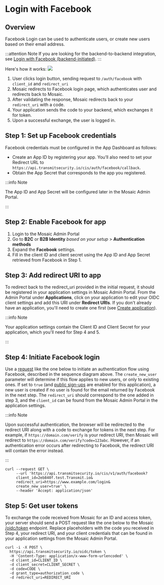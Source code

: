 # Login with Facebook

## Overview

Facebook Login can be used to authenticate users, or create new users based on their email address.

:::attention Note
If you are looking for the backend-to-backend integration, see [Login with Facebook (backend-initiated)](/guides/user/be_auth_facebook.md).
:::

Here's how it works:
![](../../images/UserID/auth_facebook_flow.jpg)

1. User clicks login button, sending request to `/auth/facebook` with `client_id` and `redirect_uri`
1.  Mosaic redirects to Facebook login page, which authenticates user and redirects back to Mosaic.
1. After validating the response, Mosaic redirects back to your `redirect_uri` with a code.
1. Your application sends the code to your backend, which exchanges it for token.
1. Upon a successful exchange, the user is logged in.

## Step 1: Set up Facebook credentials

Facebook credentials must be configured in the App Dashboard as follows:
- Create an App ID by registering your app. You’ll also need to set your Redirect URL to ` https://api.transmitsecurity.io/cis/auth/facebook/callback`.
- Obtain the App Secret that corresponds to the app you registered.

:::info Note

The App ID and App Secret will be configured later in the Mosaic Admin Portal.

:::

## Step 2: Enable Facebook for app

1. Login to the Mosaic Admin Portal
1. Go to **B2C** or **B2B Identity** _based on your setup_ > **Authentication methods**
1. Expand the **Facebook** settings.
1. Fill in the client ID and client secret using the App ID and App Secret retrieved from Facebook in Step 1.

## Step 3: Add redirect URI to app

To redirect back to the redirect\_uri provided in the initial request, it should be registered in your application settings in Mosaic Admin Portal. From the Admin Portal under **Applications**, click on your application to edit your OIDC client settings and add this URI under **Redirect URIs**.  If you don't already have an application, you'll need to create one first (see [Create application](create_new_application.md)).

:::info Note

Your application settings contain the Client ID and Client Secret for your application, which you'll need for Step 4 and 5.

:::

## Step 4: Initiate Facebook login

Use a [request](/openapi/user/social-login/#operation/startFacebookAuth) like the one below to initiate an authentication flow using Facebook, described in the sequence diagram above. The `create_new_user` parameter will determine if this flow applies to new users, or only to existing ones. If set to `true` (and [public sign-ups](/guides/user/manage_apps/#advanced-settings) are enabled for this application), a new user is created if no user is found for the email returned by Facebook in the next step. The `redirect_uri` should correspond to the one added in step 3, and the `client_id` can be found from the Mosaic Admin Portal in the application settings.

:::info Note

Upon successful authentication, the browser will be redirected to the redirect URI along with a code to exchange for tokens in the next step.  For example, if `https://domain.com/verify` is your redirect URI, then Mosaic will redirect to `https://domain.com/verify?code=123abc`. However, if an authentication error occurs after redirecting to Facebook, the redirect URI will contain the error instead.

:::

```shell
curl --request GET \
     --url 'https://api.transmitsecurity.io/cis/v1/auth/facebook?
     client_id=2eb840f.test.Transmit.io&
     redirect_uri=https://www.example.com/login&
     create_new_user=true' \
     --header 'Accept: application/json'
```
## Step 5: Get user tokens

To exchange the code received from Mosaic for an ID and access token, your server should send a POST request like the one below to the Mosaic [/oidc/token](/openapi/user/oidc/#operation/oidcToken) endpoint. Replace placeholders with the code you received in Step 4, your redirect URI, and your client credentials that can be found in your application settings from the Mosaic Admin Portal.

```shell
curl -i -X POST \
  https://api.transmitsecurity.io/oidc/token \
  -H 'Content-Type: application/x-www-form-urlencoded' \
  -d client_id=CLIENT_ID \
  -d client_secret=CLIENT_SECRET \
  -d code=CODE \
  -d grant_type=authorization_code \
  -d redirect_uri=REDIRECT_URI
```

